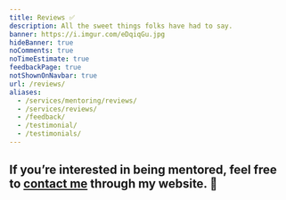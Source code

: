 ```yaml
---
title: Reviews ✅
description: All the sweet things folks have had to say.
banner: https://i.imgur.com/eDqiqGu.jpg
hideBanner: true
noComments: true
noTimeEstimate: true
feedbackPage: true
notShownOnNavbar: true
url: /reviews/
aliases:
  - /services/mentoring/reviews/
  - /services/reviews/
  - /feedback/
  - /testimonial/
  - /testimonials/
---
```


## If you’re interested in being mentored, feel free to [contact me](/contact/) through my website. 📩️
